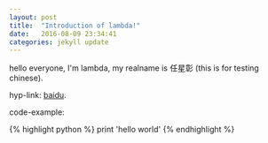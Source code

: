```yaml
---
layout: post
title:  "Introduction of lambda!"
date:   2016-08-09 23:34:41
categories: jekyll update
---
```


hello everyone, I'm lambda, my realname is 任星彰 (this is for testing chinese).

hyp-link: [baidu][baidu].

code-example:

{% highlight python %}
print 'hello world'
{% endhighlight %}

[baidu]: https://baidu.com
